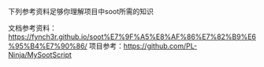下列参考资料足够你理解项目中soot所需的知识

文档参考资料：https://fynch3r.github.io/soot%E7%9F%A5%E8%AF%86%E7%82%B9%E6%95%B4%E7%90%86/
项目参考：https://github.com/PL-Ninja/MySootScript